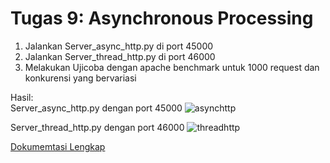 # Tugas 9: Asynchronous Processing


1. Jalankan Server_async_http.py di port 45000
2. Jalankan Server_thread_http.py di port 46000
3. Melakukan Ujicoba dengan apache benchmark untuk 1000 request dan konkurensi yang bervariasi

Hasil: </br>
Server_async_http.py dengan port 45000 
![asynchttp](https://user-images.githubusercontent.com/56009915/81650166-a9cde800-945b-11ea-86f4-9b6c1c870d91.PNG)

Server_thread_http.py dengan port 46000
![threadhttp](https://user-images.githubusercontent.com/56009915/81650169-ab97ab80-945b-11ea-863e-8d81ed3f6040.PNG)

[Dokumemtasi Lengkap](https://github.com/ayumutiarasari98/progjar-b-its-2020/blob/master/Tugas9/05111740000149.pdf)

